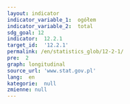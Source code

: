 ```yaml
---
layout: indicator
indicator_variable_1:  ogółem
indicator_variable_2:  total
sdg_goal: 12
indicator:  12.2.1
target_id:  '12.2.1'
permalink: /en/statistics_glob/12-2-1/
pre:  2
graph: longitudinal
source_url: 'www.stat.gov.pl'
lang:  en
kategorie:  null
zmienne: null
---
```

